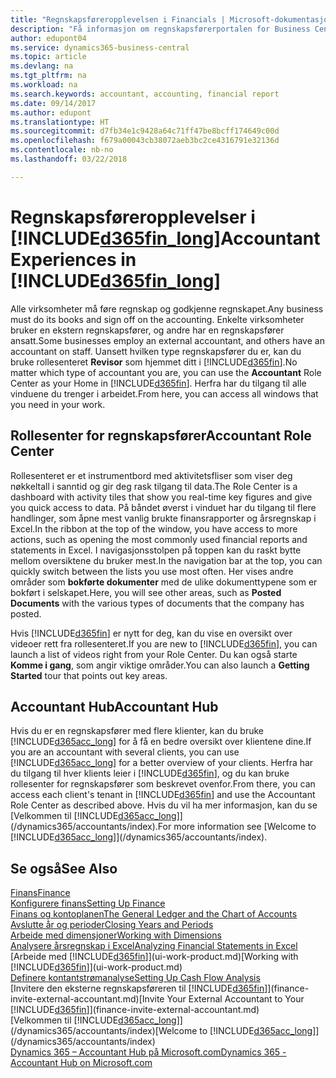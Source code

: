 ```yaml
---
title: "Regnskapsføreropplevelsen i Financials | Microsoft-dokumentasjon"
description: "Få informasjon om regnskapsførerportalen for Business Central og rollesenter for regnskapsfører som støtter interne og eksterne regnskapsførere i klientselskapet."
author: edupont04
ms.service: dynamics365-business-central
ms.topic: article
ms.devlang: na
ms.tgt_pltfrm: na
ms.workload: na
ms.search.keywords: accountant, accounting, financial report
ms.date: 09/14/2017
ms.author: edupont
ms.translationtype: HT
ms.sourcegitcommit: d7fb34e1c9428a64c71ff47be8bcff174649c00d
ms.openlocfilehash: f679a00043cb38072aeb3bc2ce4316791e32136d
ms.contentlocale: nb-no
ms.lasthandoff: 03/22/2018

---
```

# <a name="accountant-experiences-in-included365finlongincludesd365finlongmdmd"></a><span data-ttu-id="71e31-103">Regnskapsføreropplevelser i [!INCLUDE[d365fin_long](includes/d365fin_long_md.md)]</span><span class="sxs-lookup"><span data-stu-id="71e31-103">Accountant Experiences in [!INCLUDE[d365fin_long](includes/d365fin_long_md.md)]</span></span>
<span data-ttu-id="71e31-104">Alle virksomheter må føre regnskap og godkjenne regnskapet.</span><span class="sxs-lookup"><span data-stu-id="71e31-104">Any business must do its books and sign off on the accounting.</span></span> <span data-ttu-id="71e31-105">Enkelte virksomheter bruker en ekstern regnskapsfører, og andre har en regnskapsfører ansatt.</span><span class="sxs-lookup"><span data-stu-id="71e31-105">Some businesses employ an external accountant, and others have an accountant on staff.</span></span> <span data-ttu-id="71e31-106">Uansett hvilken type regnskapsfører du er, kan du bruke rollesenteret **Revisor** som hjemmet ditt i [!INCLUDE[d365fin](includes/d365fin_md.md)].</span><span class="sxs-lookup"><span data-stu-id="71e31-106">No matter which type of accountant you are, you can use the **Accountant** Role Center as your Home in [!INCLUDE[d365fin](includes/d365fin_md.md)].</span></span> <span data-ttu-id="71e31-107">Herfra har du tilgang til alle vinduene du trenger i arbeidet.</span><span class="sxs-lookup"><span data-stu-id="71e31-107">From here, you can access all windows that you need in your work.</span></span>  

## <a name="accountant-role-center"></a><span data-ttu-id="71e31-108">Rollesenter for regnskapsfører</span><span class="sxs-lookup"><span data-stu-id="71e31-108">Accountant Role Center</span></span>
<span data-ttu-id="71e31-109">Rollesenteret er et instrumentbord med aktivitetsfliser som viser deg nøkkeltall i sanntid og gir deg rask tilgang til data.</span><span class="sxs-lookup"><span data-stu-id="71e31-109">The Role Center is a dashboard with activity tiles that show you real-time key figures and give you quick access to data.</span></span> <span data-ttu-id="71e31-110">På båndet øverst i vinduet har du tilgang til flere handlinger, som åpne mest vanlig brukte finansrapporter og årsregnskap i Excel.</span><span class="sxs-lookup"><span data-stu-id="71e31-110">In the ribbon at the top of the window, you have access to more actions, such as opening the most commonly used financial reports and statements in Excel.</span></span> <span data-ttu-id="71e31-111">I navigasjonsstolpen på toppen kan du raskt bytte mellom oversiktene du bruker mest.</span><span class="sxs-lookup"><span data-stu-id="71e31-111">In the navigation bar at the top, you can quickly switch between the lists you use most often.</span></span> <span data-ttu-id="71e31-112">Her vises andre områder som **bokførte dokumenter** med de ulike dokumenttypene som er bokført i selskapet.</span><span class="sxs-lookup"><span data-stu-id="71e31-112">Here, you will see other areas, such as **Posted Documents** with the various types of documents that the company has posted.</span></span>  

<span data-ttu-id="71e31-113">Hvis [!INCLUDE[d365fin](includes/d365fin_md.md)] er nytt for deg, kan du vise en oversikt over videoer rett fra rollesenteret.</span><span class="sxs-lookup"><span data-stu-id="71e31-113">If you are new to [!INCLUDE[d365fin](includes/d365fin_md.md)], you can launch a list of videos right from your Role Center.</span></span> <span data-ttu-id="71e31-114">Du kan også starte **Komme i gang**, som angir viktige områder.</span><span class="sxs-lookup"><span data-stu-id="71e31-114">You can also launch a **Getting Started** tour that points out key areas.</span></span>  

## <a name="accountant-hub"></a><span data-ttu-id="71e31-115">Accountant Hub</span><span class="sxs-lookup"><span data-stu-id="71e31-115">Accountant Hub</span></span>
<span data-ttu-id="71e31-116">Hvis du er en regnskapsfører med flere klienter, kan du bruke [!INCLUDE[d365acc_long](includes/d365acc_long_md.md)] for å få en bedre oversikt over klientene dine.</span><span class="sxs-lookup"><span data-stu-id="71e31-116">If you are an accountant with several clients, you can use [!INCLUDE[d365acc_long](includes/d365acc_long_md.md)] for a better overview of your clients.</span></span> <span data-ttu-id="71e31-117">Herfra har du tilgang til hver klients leier i [!INCLUDE[d365fin](includes/d365fin_md.md)], og du kan bruke rollesenter for regnskapsfører som beskrevet ovenfor.</span><span class="sxs-lookup"><span data-stu-id="71e31-117">From there, you can access each client's tenant in [!INCLUDE[d365fin](includes/d365fin_md.md)] and use the Accountant Role Center as described above.</span></span> <span data-ttu-id="71e31-118">Hvis du vil ha mer informasjon, kan du se [Velkommen til [!INCLUDE[d365acc_long](includes/d365acc_long_md.md)]](/dynamics365/accountants/index).</span><span class="sxs-lookup"><span data-stu-id="71e31-118">For more information see [Welcome to [!INCLUDE[d365acc_long](includes/d365acc_long_md.md)]](/dynamics365/accountants/index).</span></span>  

## <a name="see-also"></a><span data-ttu-id="71e31-119">Se også</span><span class="sxs-lookup"><span data-stu-id="71e31-119">See Also</span></span>
[<span data-ttu-id="71e31-120">Finans</span><span class="sxs-lookup"><span data-stu-id="71e31-120">Finance</span></span>](finance.md)  
[<span data-ttu-id="71e31-121">Konfigurere finans</span><span class="sxs-lookup"><span data-stu-id="71e31-121">Setting Up Finance</span></span>](finance-setup-finance.md)  
[<span data-ttu-id="71e31-122">Finans og kontoplanen</span><span class="sxs-lookup"><span data-stu-id="71e31-122">The General Ledger and the Chart of Accounts</span></span>](finance-general-ledger.md)  
[<span data-ttu-id="71e31-123">Avslutte år og perioder</span><span class="sxs-lookup"><span data-stu-id="71e31-123">Closing Years and Periods</span></span>](year-close-years-periods.md)  
[<span data-ttu-id="71e31-124">Arbeide med dimensjoner</span><span class="sxs-lookup"><span data-stu-id="71e31-124">Working with Dimensions</span></span>](finance-dimensions.md)  
[<span data-ttu-id="71e31-125">Analysere årsregnskap i Excel</span><span class="sxs-lookup"><span data-stu-id="71e31-125">Analyzing Financial Statements in Excel</span></span>](finance-analyze-excel.md)  
<span data-ttu-id="71e31-126">[Arbeide med [!INCLUDE[d365fin](includes/d365fin_md.md)]](ui-work-product.md)</span><span class="sxs-lookup"><span data-stu-id="71e31-126">[Working with [!INCLUDE[d365fin](includes/d365fin_md.md)]](ui-work-product.md)</span></span>  
[<span data-ttu-id="71e31-127">Definere kontantstrømanalyse</span><span class="sxs-lookup"><span data-stu-id="71e31-127">Setting Up Cash Flow Analysis</span></span>](finance-setup-cash-flow-analyses.md)  
<span data-ttu-id="71e31-128">[Invitere den eksterne regnskapsføreren til [!INCLUDE[d365fin](includes/d365fin_md.md)]](finance-invite-external-accountant.md)</span><span class="sxs-lookup"><span data-stu-id="71e31-128">[Invite Your External Accountant to Your [!INCLUDE[d365fin](includes/d365fin_md.md)]](finance-invite-external-accountant.md)</span></span>  
<span data-ttu-id="71e31-129">[Velkommen til [!INCLUDE[d365acc_long](includes/d365acc_long_md.md)]](/dynamics365/accountants/index)</span><span class="sxs-lookup"><span data-stu-id="71e31-129">[Welcome to [!INCLUDE[d365acc_long](includes/d365acc_long_md.md)]](/dynamics365/accountants/index)</span></span>  
[<span data-ttu-id="71e31-130">Dynamics 365 – Accountant Hub på Microsoft.com</span><span class="sxs-lookup"><span data-stu-id="71e31-130">Dynamics 365 - Accountant Hub on Microsoft.com</span></span>](https://www.microsoft.com/en-us/dynamics365/financial-insights-for-accountants)  

